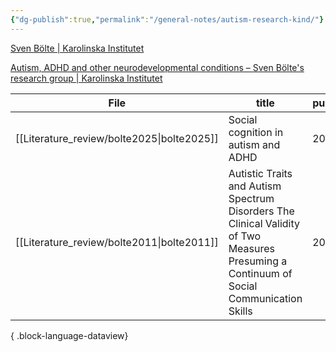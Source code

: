```yaml
---
{"dg-publish":true,"permalink":"/general-notes/autism-research-kind/"}
---
```


[Sven Bölte | Karolinska Institutet](https://ki.se/en/people/sven-bolte)

[Autism, ADHD and other neurodevelopmental conditions – Sven Bölte's research group | Karolinska Institutet](https://ki.se/en/research/research-areas-centres-and-networks/research-groups/sven-boltes-research-group)


| File                                          | title                                                                                                                                    | published | journal                                       | Paper_type     | DOI                                                                                                           |
| --------------------------------------------- | ---------------------------------------------------------------------------------------------------------------------------------------- | --------- | --------------------------------------------- | -------------- | ------------------------------------------------------------------------------------------------------------- |
| [[Literature_review/bolte2025\|bolte2025]] | Social cognition in autism and ADHD                                                                                                      | 2025      | Neuroscience & Biobehavioral Reviews          | journalArticle | <ul><li>https://www.doi.org/10.1016/j.neubiorev.2025.106022</li><li>10.1016/j.neubiorev.2025.106022</li></ul> |
| [[Literature_review/bolte2011\|bolte2011]] | Autistic Traits and Autism Spectrum Disorders The Clinical Validity of Two Measures Presuming a Continuum of Social Communication Skills | 2011      | Journal of Autism and Developmental Disorders | journalArticle | <ul><li>https://www.doi.org/10.1007/s10803-010-1024-9</li><li>10.1007/s10803-010-1024-9</li></ul>             |

{ .block-language-dataview}